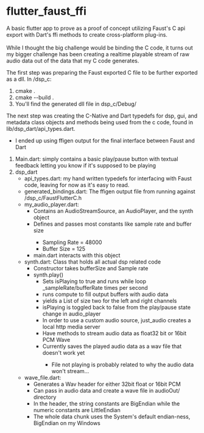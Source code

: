 # flutter_faust_ffi

A basic flutter app to prove as a proof of concept utilizing Faust's C api export with Dart's ffi methods to create cross-platform plug-ins.</br></br>
While I thought the big challenge would be binding the C code, it turns out my bigger challenge has been creating a realtime playable stream of raw audio data out of the data that my C code generates.

The first step was preparing the Faust exported C file to be further exported as a dll.
In /dsp_c:
<ol>
  <li>cmake .</li>
  <li>cmake --build .</li>
  <li>You'll find the generated dll file in dsp_c/Debug/</li>
</ol>

The next step was creating the C-Native and Dart typedefs for dsp, gui, and metadata class objects and methods being used from the c code, found in lib/dsp_dart/api_types.dart.</br>
  * I ended up using ffigen output for the final interface between Faust and Dart

<ol>
  <li>Main.dart: simply contains a basic play/pause button with textual feedback letting you know if it's supposed to be playing</li>
  <li>dsp_dart<ul>
    <li>api_types.dart: my hand written typedefs for interfacing with Faust code, leaving for now as it's easy to read.</li>
    <li>generated_bindings.dart: The ffigen output file from running against /dsp_c/FaustFlutterC.h</li>
    <li>my_audio_player.dart:<ul> 
      <li>Contains an AudioStreamSource, an AudioPlayer, and the synth object</li>
      <li>Defines and passes most constants like sample rate and buffer size</li>
      <ul>
        <li>Sampling Rate = 48000</li>
        <li>Buffer Size   = 125</li>
      </ul>
      <li>main.dart interacts with this object</li>
    </ul></li>
    <li>synth.dart: Class that holds all actual dsp related code<ul>
      <li>Constructor takes bufferSize and Sample rate</li>
      <li>synth.play()<ul>
        <li>Sets isPlaying to true and runs while loop _sampleRate/bufferRate times per second</li>
        <li>runs compute to fill output buffers with audio data</li>
        <li>yields a List<Float32List> of size two for the left and right channels</li>
        <li>isPlaying is toggled back to false from the play/pause state change in audio_player</li>
        <li>In order to use a custom audio source, just_audio creates a local http media server</li>
        <li>Have methods to stream audio data as float32 bit or 16bit PCM Wave</li>
        <li>Currently saves the played audio data as a wav file that doesn't work yet</li>
        <ul><li>File not playing is probably related to why the audio data won't stream...</li></ul>
      </ul></li>
    </ul></li>
    <li>wave_file.dart:<ul>
      <li>Generates a Wav header for either 32bit float or 16bit PCM</li>
      <li>Can pass in audio data and create a wave file in audioOut/ directory</li>
      <li>In the header, the string constants are BigEndian while the numeric constants are LittleEndian</li>
      <li>The whole data chunk uses the System's default endian-ness, BigEndian on my Windows</li>
    </ul></li>
  </ul></li>
</ol>
